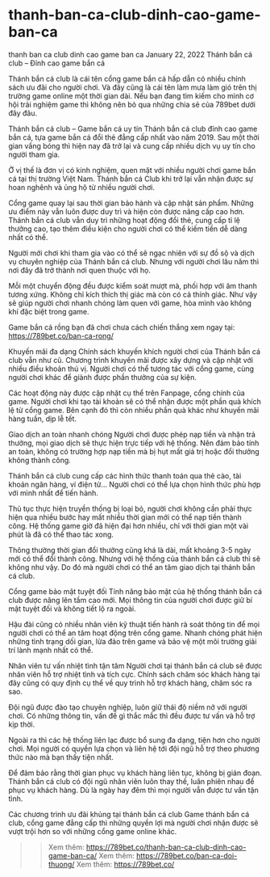 # thanh-ban-ca-club-dinh-cao-game-ban-ca
thanh ban ca club dinh cao game ban ca
January 22, 2022
Thánh bắn cá club – Đỉnh cao game bắn cá

Thánh bắn cá club là cái tên cổng game bắn cá hấp dẫn có nhiều chính sách ưu đãi cho người chơi. Và đây cũng là cái tên làm mưa làm gió trên thị trường game online một thời gian dài. Nếu bạn đang tìm kiếm cho mình cơ hội trải nghiệm game thì không nên bỏ qua những chia sẻ của 789bet dưới đây đâu.

Thánh bắn cá club – Game bắn cá uy tín
Thánh bắn cá club đỉnh cao game bắn cá, tựa game bắn cá đổi thẻ đẳng cấp nhất vào năm 2019. Sau một thời gian vắng bóng thì hiện nay đã trở lại và cung cấp nhiều dịch vụ uy tín cho người tham gia.

Ở vị thế là đơn vị có kinh nghiệm, quen mặt với nhiều người chơi game bắn cá tại thị trường Việt Nam. Thánh bắn cá Club khi trở lại vẫn nhận được sự hoan nghênh và ủng hộ từ nhiều người chơi.

Cổng game quay lại sau thời gian bảo hành và cập nhật sản phẩm. Những ưu điểm này vẫn luôn được duy trì và hiện còn được nâng cấp cao hơn. Thánh bắn cá club vẫn duy trì những hoạt động đổi thẻ, cung cấp tỉ lệ thưởng cao, tạo thêm điều kiện cho người chơi có thể kiếm tiền dễ dàng nhất có thể.

Người mới chơi khi tham gia vào có thể sẽ ngạc nhiên với sự đồ sộ và dịch vụ chuyên nghiệp của Thánh bắn cá club. Nhưng với người chơi lâu năm thì nơi đây đã trở thành nơi quen thuộc với họ.

Mỗi một chuyển động đều được kiểm soát mượt mà, phối hợp với âm thanh tương xứng. Không chỉ kích thích thị giác mà còn có cả thính giác. Như vậy sẽ giúp người chơi nhanh chóng làm quen với game, hòa mình vào không khí đặc biệt trong game.

Game bắn cá rồng bạn đã chơi chưa cách chiến thắng xem ngay tại: https://789bet.co/ban-ca-rong/

Khuyến mãi đa dạng
Chính sách khuyến khích người chơi của Thánh bắn cá club vẫn như cũ. Chương trình khuyến mãi được xây dựng và cập nhật với nhiều điều khoản thú vị. Người chơi có thể tương tác với cổng game, cùng người chơi khác để giành được phần thưởng của sự kiện.

Các hoạt động này được cập nhật cụ thể trên Fanpage, cổng chính của game. Người chơi khi tạo tài khoản sẽ có thể nhận được một phần quà khích lệ từ cổng game. Bên cạnh đó thì còn nhiều phần quà khác như khuyến mãi hàng tuần, dịp lễ tết.

Giao dịch an toàn nhanh chóng
Người chơi được phép nạp tiền và nhận trả thưởng, mọi giao dịch sẽ thực hiện trực tiếp với hệ thống. Nên đảm bảo tính an toàn, không có trường hợp nạp tiền mà bị hụt mất giá trị hoặc đổi thưởng không thành công.

Thánh bắn cá club cung cấp các hình thức thanh toán qua thẻ cào, tài khoản ngân hàng, ví điện tử… Người chơi có thể lựa chọn hình thức phù hợp với mình nhất để tiến hành.

Thủ tục thực hiện truyền thống bị loại bỏ, người chơi không cần phải thực hiện qua nhiều bước hay mất nhiều thời gian mới có thể nạp tiền thành công. Hệ thống game giờ đã hiện đại hơn nhiều, chỉ với thời gian một vài phút là đã có thể thao tác xong.

Thông thường thời gian đổi thưởng cũng khá là dài, mất khoảng 3-5 ngày mới có thể đổi thành công. Nhưng với hệ thống của thánh bắn cá club thì sẽ không như vậy. Do đó mà người chơi có thể an tâm giao dịch tại thánh bắn cá club.

Cổng game bảo mật tuyệt đối
Tính năng bảo mật của hệ thống thánh bắn cá club được nâng lên tầm cao mới. Mọi thông tin của người chơi được giữ bí mật tuyệt đối và không tiết lộ ra ngoài.

Hậu đài cũng có nhiều nhân viên kỹ thuật tiến hành rà soát thông tin để mọi người chơi có thể an tâm hoạt động trên cổng game. Nhanh chóng phát hiện những tình trạng dối gian, lừa đảo trên game và bảo vệ một môi trường giải trí lành mạnh nhất có thể.

Nhân viên tư vấn nhiệt tình tận tâm
Người chơi tại thánh bắn cá club sẽ được nhân viên hỗ trợ nhiệt tình và tích cực. Chính sách chăm sóc khách hàng tại đây cũng có quy định cụ thể về quy trình hỗ trợ khách hàng, chăm sóc ra sao.

Đội ngũ được đào tạo chuyên nghiệp, luôn giữ thái độ niềm nở với người chơi. Có những thông tin, vấn đề gì thắc mắc thì đều được tư vấn và hỗ trợ kịp thời.

Ngoài ra thì các hệ thống liên lạc được bổ sung đa dạng, tiện hơn cho người chơi. Mọi người có quyền lựa chọn và liên hệ tới đội ngũ hỗ trợ theo phương thức nào mà bạn thấy tiện nhất.

Để đảm bảo rằng thời gian phục vụ khách hàng liên tục, không bị gián đoạn. Thánh bắn cá club có đội ngũ nhân viên luôn thay thế, luân phiên nhau để phục vụ khách hàng. Dù là ngày hay đêm thì mọi người vẫn được tư vấn tận tình.

Các chương trình ưu đãi khủng tại thánh bắn cá club
Game thánh bắn cá club, cổng game đẳng cấp thì những quyền lợi mà người chơi nhận được sẽ vượt trội hơn so với những cổng game online khác.

>> Xem thêm: https://789bet.co/thanh-ban-ca-club-dinh-cao-game-ban-ca/
>> Xem thêm: https://789bet.co/ban-ca-doi-thuong/
>> Xem thêm: https://789bet.co/
